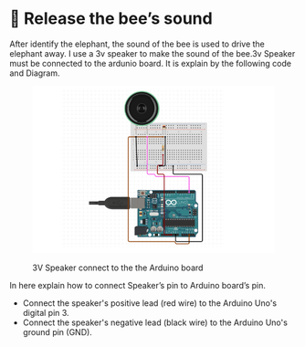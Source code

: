 # 🐘 Release the bee’s sound

After identify the elephant, the sound of the bee is used to drive the elephant away. I use a 3v speaker to make the sound of the bee.3v Speaker must be connected to the ardunio board. It is explain by the following code and Diagram.



<figure><img src="../../.gitbook/assets/Screenshot 2024-09-13 154018.png" alt=""><figcaption><p>3V Speaker connect to the the Arduino board</p></figcaption></figure>

In here explain how to connect Speaker’s pin to Arduino board’s pin.

* Connect the speaker's positive lead (red wire) to the Arduino Uno's digital pin 3.
* Connect the speaker's negative lead (black wire) to the Arduino Uno's ground pin (GND).
